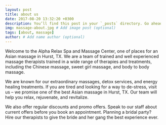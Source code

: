 ```yaml
---
layout: post
title: about us
date: 2017-08-20 13:32:20 +0300
description: You’ll find this post in your `_posts` directory. Go ahead and edit it and re-build the site to see your changes. # Add post description (optional)
img: massage-about.jpg # Add image post (optional)
tags: [about, massage]
author: # Add name author (optional)
---
```

Welcome to the Alpha Relax Spa and Massage Center, one of places for an Asian massage in Hurst, TX. We are a team of trained and well experienced massage therapists trained in a wide range of therapies and treatments, including the Chinese massage, sweet girl massage, and body to body massage.

We are known for our extraordinary massages, detox services, and energy healing treatments. If you are tired and looking for a way to de-stress, visit us – we promise one of the best Asian massage in Hurst, TX. Our team will help you relax, rejuvenate, and revitalize.

We also offer regular discounts and promo offers. Speak to our staff about current offers before you book an appointment. Planning a bridal party? Hire our therapists to give the bride and her gang the best experience ever.
